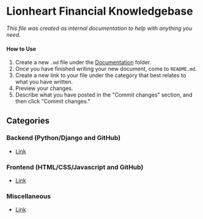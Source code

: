 # Lionheart Financial Knowledgebase
*This file was created as internal documentation to help with anything you need.*

#### How to Use
1. Create a new `.md` file under the [Documentation](https://github.com/lionheartfinance/self-help/tree/master/Documentation) folder.
2. Once you have finished writing your new document, come to `README.md`.
3. Create a new link to your file under the category that best relates to what you have written.
4. Preview your changes.
5. Describe what you have posted in the "Commit changes" section, and then click "Commit changes."

## Categories
### Backend (Python/Django and GitHub)
* [Link](#)

### Frontend (HTML/CSS/Javascript and GitHub)
* [Link](#)

### Miscellaneous
* [Link](#)
